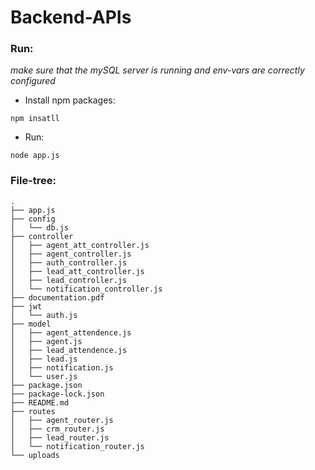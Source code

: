 # Backend-APIs

### Run:

*make sure that the mySQL server is running and env-vars are correctly configured*

* Install npm packages:
```
npm insatll
```

* Run:
```
node app.js
```

### File-tree:

```text
.
├── app.js
├── config
│   └── db.js
├── controller
│   ├── agent_att_controller.js
│   ├── agent_controller.js
│   ├── auth_controller.js
│   ├── lead_att_controller.js
│   ├── lead_controller.js
│   └── notification_controller.js
├── documentation.pdf
├── jwt
│   └── auth.js
├── model
│   ├── agent_attendence.js
│   ├── agent.js
│   ├── lead_attendence.js
│   ├── lead.js
│   ├── notification.js
│   └── user.js
├── package.json
├── package-lock.json
├── README.md
├── routes
│   ├── agent_router.js
│   ├── crm_router.js
│   ├── lead_router.js
│   └── notification_router.js
└── uploads 
```    